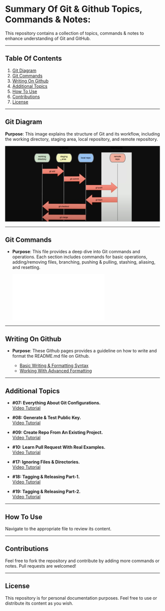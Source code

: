 # Summary Of Git & Github Topics, Commands & Notes:

This repository contains a collection of topics, commands & notes to enhance understanding of Git and GitHub.

---

## Table Of Contents

1. [Git Diagram](#git-diagram)
2. [Git Commands](#git-commands)
3. [Writing On Github](#writing-on-github)
4. [Additional Topics](#additional-topics)
5. [How To Use](#how-to-use)
6. [Contributions](#contributions)
7. [License](#license)

---

## Git Diagram

**Purpose**: This image explains the structure of Git and its workflow, including the working directory, staging area, local repository, and remote repository.
  
  ![View Image](Git%20Diagram.PNG)

---

## Git Commands

- **Purpose**: This file provides a deep dive into Git commands and operations. Each section includes commands for basic operations, adding/removing files, branching, pushing & pulling, stashing, aliasing, and resetting.

    ![View File](Git%20commands.txt)

---

## Writing On Github

- **Purpose**: These Github pages provides a guideline on how to write and format the README.md file on Github.

  - [Basic Writing & Formatting Syntax](https://docs.github.com/en/get-started/writing-on-github/getting-started-with-writing-and-formatting-on-github/basic-writing-and-formatting-syntax)
  - [Working With Advanced Formatting](https://docs.github.com/en/get-started/writing-on-github/working-with-advanced-formatting)

---

## Additional Topics

- **#07: Everything About Git Configurations.**  
   [Video Tutorial](https://youtu.be/NWnWIpoFVyU)

- **#08: Generate & Test Public Key.**  
   [Video Tutorial](https://youtu.be/KhYK0cczeSY)

- **#09: Create Repo From An Existing Project.**  
   [Video Tutorial](https://youtu.be/usjh4jj7_nQ)

- **#10: Learn Pull Request With Real Examples.**  
   [Video Tutorial](https://youtu.be/n43bagVuJPU)

- **#17: Ignoring Files & Directories.**  
   [Video Tutorial](https://youtu.be/L8l89nUFggU)

- **#18: Tagging & Releasing Part-1.**  
   [Video Tutorial](https://youtu.be/29z-MTLpg0w)

- **#19: Tagging & Releasing Part-2.**  
   [Video Tutorial](https://youtu.be/hwui2N_DOfc)

---

## How To Use

Navigate to the appropriate file to review its content.

---

## Contributions

Feel free to fork the repository and contribute by adding more commands or notes. Pull requests are welcomed!

---

## License

This repository is for personal documentation purposes. Feel free to use or distribute its content as you wish.
